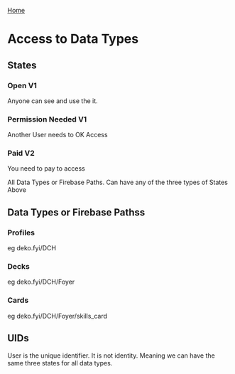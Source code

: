 [Home](../hi9-home-page.md)

# Access to Data Types

## States

### Open V1

Anyone can see and use the it.

### Permission Needed V1

Another User needs to OK Access

### Paid V2

You need to pay to access

All Data Types or Firebase Paths. Can have any of the three types of States Above

## Data Types or Firebase Pathss

### Profiles
eg deko.fyi/DCH

### Decks
eg deko.fyi/DCH/Foyer

### Cards
eg deko.fyi/DCH/Foyer/skills_card

## UIDs
User is the unique identifier. It is not identity. Meaning we can have the same three states for all data types.
